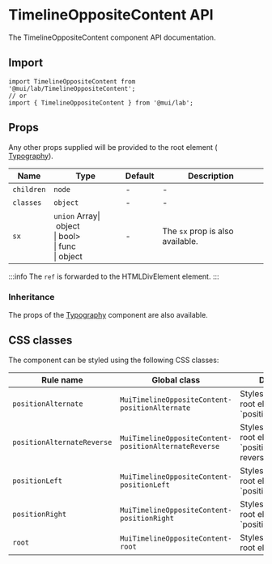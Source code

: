 # TimelineOppositeContent API

The TimelineOppositeContent component API documentation.

## Import

```
import TimelineOppositeContent from '@mui/lab/TimelineOppositeContent';
// or
import { TimelineOppositeContent } from '@mui/lab';
```

## Props

Any other props supplied will be provided to the root element ( [Typography](/material-ui/api/typography/)).

| Name | Type | Default | Description |
| --- | --- | --- | --- |
| `children` | `node` | - | - |
| `classes` | `object` | - | - |
| `sx` | `union` Array\| object<br>\| bool><br>\| func<br>\| object | - | The `sx` prop is also available. |

:::info
The `ref` is forwarded to the HTMLDivElement element.
:::

### Inheritance

The props of the [Typography](/material-ui/api/typography/) component are also available.

## CSS classes

The component can be styled using the following CSS classes:

| Rule name | Global class | Description |
| --- | --- | --- |
| `positionAlternate` | `MuiTimelineOppositeContent-positionAlternate` | Styles applied to the root element if \`position="alternate"\`. |
| `positionAlternateReverse` | `MuiTimelineOppositeContent-positionAlternateReverse` | Styles applied to the root element if \`position="alternate-reverse"\`. |
| `positionLeft` | `MuiTimelineOppositeContent-positionLeft` | Styles applied to the root element if \`position="left"\`. |
| `positionRight` | `MuiTimelineOppositeContent-positionRight` | Styles applied to the root element if \`position="right"\`. |
| `root` | `MuiTimelineOppositeContent-root` | Styles applied to the root element. |